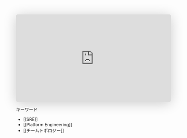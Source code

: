<iframe class="speakerdeck-iframe" frameborder="0" src="https://speakerdeck.com/player/cc5b7d8b3797465d85fadc33f820e64e" title="あなたの興味は信頼性？それとも生産性？ SREとしてのキャリアに悩むみなさまに伝えたい選択肢 " allowfullscreen="true" style="border: 0px; background: padding-box padding-box rgba(0, 0, 0, 0.1); margin: 0px; padding: 0px; border-radius: 6px; box-shadow: rgba(0, 0, 0, 0.2) 0px 5px 40px; width: 100%; height: auto; aspect-ratio: 560 / 315;" data-ratio="1.7777777777777777"></iframe>


キーワード
- [[SRE]]
- [[Platform Engineering]]
- [[チームトポロジー]]